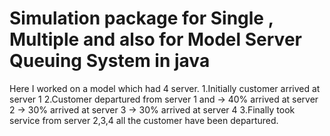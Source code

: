 # Simulation package for Single , Multiple and also for Model Server Queuing System in java

Here I worked on a model which had 4 server. 
1.Initially customer arrived at server 1
2.Customer departured from server 1 and
  -> 40% arrived at server 2 
  -> 30% arrived at server 3
  -> 30% arrived at server 4
3.Finally took service from server 2,3,4 all the customer have been departured. 

